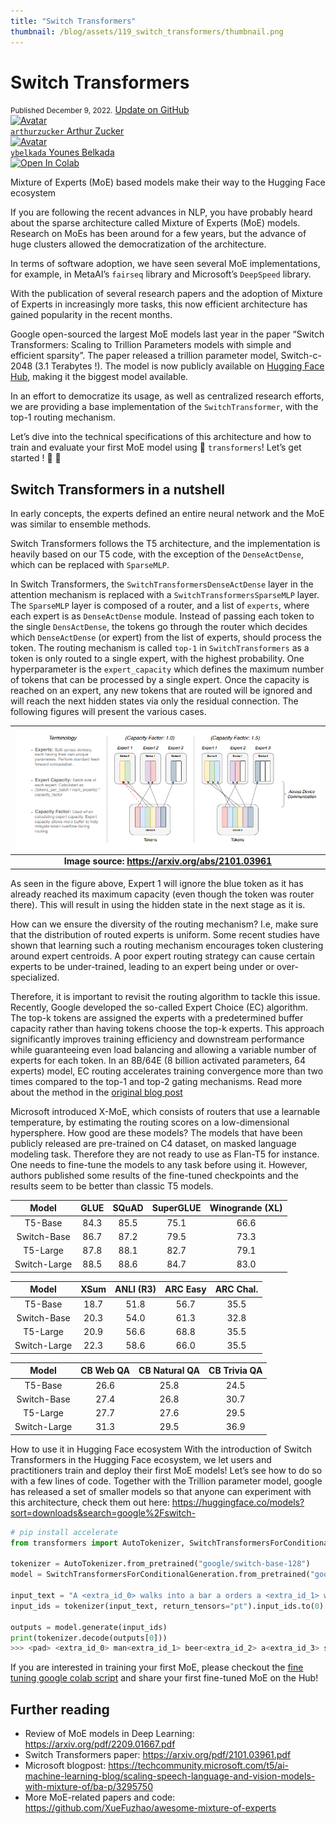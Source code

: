 ```yaml
---
title: "Switch Transformers"
thumbnail: /blog/assets/119_switch_transformers/thumbnail.png
---
```


<h1>
  	Switch Transformers
</h1>

<div class="blog-metadata">
    <small>Published December 9, 2022.</small>
    <a target="_blank" class="btn no-underline text-sm mb-5 font-sans" href="https://github.com/huggingface/blog/blob/main/switch_transformers.md">
        Update on GitHub
    </a>
</div>

<div class="author-card">
    <a href="/arthurzucker">
        <img class="avatar avatar-user" src="https://aeiljuispo.cloudimg.io/v7/https://s3.amazonaws.com/moonup/production/uploads/1648631395099-62441cb7456803e95009a08f.png?w=200&h=200&f=face" title="Avatar">
        <div class="bfc">
            <code>arthurzucker</code>
            <span class="fullname">Arthur Zucker</span>
        </div>
    </a>
</div>

<div class="author-card">
    <a href="/ybelkada">
        <img class="avatar avatar-user" src="https://aeiljuispo.cloudimg.io/v7/https://s3.amazonaws.com/moonup/production/uploads/1648631057413-noauth.png?w=200&h=200&f=face" title="Avatar">
        <div class="bfc">
            <code>ybelkada</code>
            <span class="fullname">Younes Belkada</span>
        </div>
    </a>
</div>

<a target="_blank" href="https://colab.research.google.com/drive/1aGGVHZmtKmcNBbAwa9hbu58DDpIuB5O4#scrollTo=xsgNPx4FrtH_">
    <img src="https://colab.research.google.com/assets/colab-badge.svg" alt="Open In Colab"/>
</a>


Mixture of Experts (MoE) based models make their way to the Hugging Face ecosystem

If you are following the recent advances in NLP, you have probably heard about the sparse architecture called Mixture of Experts (MoE) models. Research on MoEs has been around for a few years, but the advance of huge clusters allowed the democratization of the architecture.


In terms of software adoption, we have seen several MoE implementations, for example, in MetaAI’s `fairseq` library and Microsoft’s `DeepSpeed` library.

With the publication of several research papers and the adoption of Mixture of Experts in increasingly more tasks, this now efficient architecture has gained popularity in the recent months.

Google open-sourced the largest MoE models last year in the paper “Switch Transformers: Scaling to Trillion Parameters models with simple and efficient sparsity”. The paper released a trillion parameter model, Switch-c-2048 (3.1 Terabytes !).
The model is now publicly available on [Hugging Face Hub](https://huggingface.co/models?search=switch), making it the biggest model available.


In an effort to democratize its usage, as well as centralized research efforts, we are providing a base implementation of the `SwitchTransformer`, with the top-1 routing mechanism.


Let’s dive into the technical specifications of this architecture and how to train and evaluate your first MoE model using 🤗  `transformers`! Let’s get started ! 🤗  🥳 

## Switch Transformers in a nutshell
In early concepts, the experts defined an entire neural network and the MoE was similar to ensemble methods.

Switch Transformers follows the T5 architecture, and the implementation is heavily based on our T5 code, with the exception of the `DenseActDense`, which can be replaced with `SparseMLP`.

In Switch Transformers, the `SwitchTransformersDenseActDense` layer in the attention mechanism is replaced with a `SwitchTransformersSparseMLP` layer. The `SparseMLP` layer is composed of a router, and a list of `experts`, where each expert is as `DenseActDense` module. Instead of passing each token to the single `DensActDense`, the tokens go through the router which decides which `DenseActDense` (or expert) from the list of experts, should process the token. The routing mechanism is called `top-1` in `SwitchTransformers` as a token is only routed to a single expert, with the highest probability. One hyperparameter is the `expert_capacity` which defines the maximum number of tokens that can be processed by a single expert. Once the capacity is reached on an expert, any new tokens that are routed will be ignored and will reach the next hidden states via only the residual connection. The following figures will present the various cases.

| ![MoE figure](/assets/119_switch_transformers/routing.png) | 
|:--:|
| <b>Image source: https://arxiv.org/abs/2101.03961 </b>|

As seen in the figure above, Expert 1 will ignore the blue token as it has already reached its maximum capacity (even though the token was router there).  This will result in using the hidden state in the next stage as it is.

How can we ensure the diversity of the routing mechanism? I.e, make sure that the distribution of routed experts is uniform. Some recent studies have shown that learning such a routing mechanism encourages token clustering around expert centroids. A poor expert routing strategy can cause certain experts to be under-trained, leading to an expert being under or over-specialized.

Therefore, it is important to revisit the routing algorithm to tackle this issue. Recently, Google developed the so-called Expert Choice (EC) algorithm. The top-k tokens are assigned the experts with a predetermined buffer capacity rather than having tokens choose the top-k experts. This approach significantly improves training efficiency and downstream performance while guaranteeing even load balancing and allowing a variable number of experts for each token. In an 8B/64E (8 billion activated parameters, 64 experts) model, EC routing accelerates training convergence more than two times compared to the top-1 and top-2 gating mechanisms. Read more about the method in the [original blog post](https://ai.googleblog.com/2022/11/mixture-of-experts-with-expert-choice.html)

Microsoft introduced X-MoE, which consists of routers that use a learnable temperature, by estimating the routing scores on a low-dimensional hypersphere.
How good are these models?
The models that have been publicly released are pre-trained on C4 dataset, on masked language modeling task. Therefore they are not ready to use as Flan-T5 for instance. One needs to fine-tune the models to any task before using it. However, authors published some results of the fine-tuned checkpoints and the results seem to be better than classic T5 models.

| Model | GLUE | SQuAD | SuperGLUE | Winogrande (XL) |
| :---: | :---: | :---: | :---: | :---: |
| T5-Base | 84.3 | 85.5 | 75.1 | 66.6 |
| Switch-Base | 86.7 | 87.2 | 79.5 | 73.3 |
| T5-Large | 87.8 | 88.1 | 82.7 | 79.1 |
| Switch-Large | 88.5 | 88.6 | 84.7 | 83.0 |

| Model | XSum | ANLI (R3) | ARC Easy | ARC Chal. |
| :---: | :---: | :---: | :---: | :---: |
| T5-Base | 18.7 | 51.8 | 56.7 | 35.5 |
| Switch-Base | 20.3 | 54.0 | 61.3 | 32.8 |
| T5-Large | 20.9 | 56.6 | 68.8 | 35.5 |
| Switch-Large | 22.3 | 58.6 | 66.0 | 35.5 |

| Model | CB Web QA | CB Natural QA | CB Trivia QA |
| :---: | :---: | :---: | :---: |
| T5-Base | 26.6 | 25.8 | 24.5 |
| Switch-Base | 27.4 | 26.8 | 30.7 |
| T5-Large | 27.7 | 27.6 | 29.5 |
| Switch-Large | 31.3 | 29.5 | 36.9 |


How to use it in Hugging Face ecosystem
With the introduction of Switch Transformers in the Hugging Face ecosystem, we let users and practitioners train and deploy their first MoE models! Let’s see how to do so with a few lines of code.
Together with the Trillion parameter model, google has released a set of smaller models so that anyone can experiment with this architecture, check them out here: https://huggingface.co/models?sort=downloads&search=google%2Fswitch- 

```python
# pip install accelerate
from transformers import AutoTokenizer, SwitchTransformersForConditionalGeneration

tokenizer = AutoTokenizer.from_pretrained("google/switch-base-128")
model = SwitchTransformersForConditionalGeneration.from_pretrained("google/switch-base-128", device_map="auto")

input_text = "A <extra_id_0> walks into a bar a orders a <extra_id_1> with <extra_id_2> pinch of <extra_id_3>."
input_ids = tokenizer(input_text, return_tensors="pt").input_ids.to(0)

outputs = model.generate(input_ids)
print(tokenizer.decode(outputs[0]))
>>> <pad> <extra_id_0> man<extra_id_1> beer<extra_id_2> a<extra_id_3> salt<extra_id_4>.</s>
```

If you are interested in training your first MoE, please checkout the [fine tuning google colab script](https://colab.research.google.com/drive/1aGGVHZmtKmcNBbAwa9hbu58DDpIuB5O4#scrollTo=xsgNPx4FrtH_) and share your first fine-tuned MoE on the Hub!

## Further reading

- Review of MoE models in Deep Learning: https://arxiv.org/pdf/2209.01667.pdf
- Switch Transformers paper: https://arxiv.org/pdf/2101.03961.pdf
- Microsoft blogpost: https://techcommunity.microsoft.com/t5/ai-machine-learning-blog/scaling-speech-language-and-vision-models-with-mixture-of/ba-p/3295750
- More MoE-related papers and code: https://github.com/XueFuzhao/awesome-mixture-of-experts
